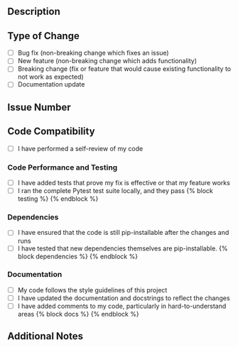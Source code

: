 ## Description

<!-- Provide a brief summary of the changes introduced in this pull request. -->

## Type of Change

-   [ ] Bug fix (non-breaking change which fixes an issue)
-   [ ] New feature (non-breaking change which adds functionality)
-   [ ] Breaking change (fix or feature that would cause existing functionality to not work as expected)
-   [ ] Documentation update

## Issue Number

<!-- Link the Issue number this change addresses, ideally in one of the "magic format" such as Closes #XYZ -->

<!-- Alternatively, explain the motivation behind the changes and the context in which they are being made. -->

## Code Compatibility

-   [ ] I have performed a self-review of my code

### Code Performance and Testing

-   [ ] I have added tests that prove my fix is effective or that my feature works
-   [ ] I ran the complete Pytest test suite locally, and they pass
{% block testing %}
{% endblock %}

<!-- In case this affects the model sharding or other specific components please describe these here. -->

### Dependencies

-   [ ] I have ensured that the code is still pip-installable after the changes and runs
-   [ ] I have tested that new dependencies themselves are pip-installable.
{% block dependencies %}
{% endblock %}

<!-- List any new dependencies that are required for this change and the justification to add them. -->

### Documentation

-   [ ] My code follows the style guidelines of this project
-   [ ] I have updated the documentation and docstrings to reflect the changes
-   [ ] I have added comments to my code, particularly in hard-to-understand areas
{% block docs %}
{% endblock %}

<!-- Describe any major updates to the documentation -->

## Additional Notes

<!-- Include any additional information, caveats, or considerations that the reviewer should be aware of. -->
